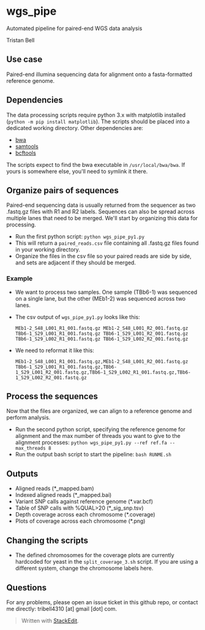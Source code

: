 # wgs_pipe
Automated pipeline for paired-end WGS data analysis

Tristan Bell

## Use case

Paired-end illumina sequencing data for alignment onto a fasta-formatted reference genome.


## Dependencies

The data processing scripts require python 3.x with matplotlib installed (`python -m pip install matplotlib`).  The scripts should be placed into a dedicated working directory. Other dependencies are:
 - [bwa](https://bio-bwa.sourceforge.net/)
 - [samtools](http://www.htslib.org/)
 - [bcftools](https://samtools.github.io/bcftools/bcftools.html)

The scripts expect to find the bwa executable in `/usr/local/bwa/bwa`.  If yours is somewhere else, you'll need to symlink it there.

## Organize pairs of sequences

Paired-end sequencing data is usually returned from the sequencer as two .fastq.gz files with R1 and R2 labels.  Sequences can also be spread across multiple lanes that need to be merged.  We'll start by organizing this data for processing.

 - Run the first python script: `python wgs_pipe_py1.py`
 - This will return a `paired_reads.csv` file containing all .fastq.gz files found in your working directory.
 - Organize the files in the csv file so your paired reads are side by side, and sets are adjacent if they should be merged.

### Example

 - We want to process two samples.  One sample (TBb6-1) was sequenced on a single lane, but the other (MEb1-2) was sequenced across two lanes.
 - The csv output of `wgs_pipe_py1.py` looks like this:

    `MEb1-2_S48_L001_R1_001.fastq.gz
MEb1-2_S48_L001_R2_001.fastq.gz
TBb6-1_S29_L001_R1_001.fastq.gz
TBb6-1_S29_L001_R2_001.fastq.gz
TBb6-1_S29_L002_R1_001.fastq.gz
TBb6-1_S29_L002_R2_001.fastq.gz`

 - We need to reformat it like this:

    `MEb1-2_S48_L001_R1_001.fastq.gz,MEb1-2_S48_L001_R2_001.fastq.gz
TBb6-1_S29_L001_R1_001.fastq.gz,TBb6-1_S29_L001_R2_001.fastq.gz,TBb6-1_S29_L002_R1_001.fastq.gz,TBb6-1_S29_L002_R2_001.fastq.gz`


## Process the sequences

Now that the files are organized, we can align to a reference genome and perform analysis.

 - Run the second python script, specifying the reference genome for alignment and the max number of threads you want to give to the alignment processes: `python wgs_pipe_py1.py --ref ref.fa --max_threads 8`
 - Run the output bash script to start the pipeline: `bash RUNME.sh`

## Outputs

 - Aligned reads (*_mapped.bam)
 - Indexed aligned reads (*_mapped.bai)
 - Variant SNP calls against reference genome (*.var.bcf)
 - Table of SNP calls with %QUAL>20 (*_sig_snp.tsv)
 - Depth coverage across each chromosome (*.coverage)
 - Plots of coverage across each chromosome (*.png)


## Changing the scripts

 - The defined chromosomes for the coverage plots are currently hardcoded for yeast in the `split_coverage_3.sh` script.  If you are using a different system, change the chromosome labels here.


## Questions

For any problems, please open an issue ticket in this github repo, or contact me directly: tribell4310 [at] gmail [dot] com.

> Written with [StackEdit](https://stackedit.io/).
